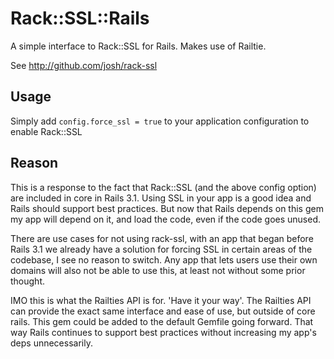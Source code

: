 Rack::SSL::Rails
=========

A simple interface to Rack::SSL for Rails. Makes use of Railtie.

See http://github.com/josh/rack-ssl

Usage
-----

Simply add `config.force_ssl = true` to your application configuration to enable Rack::SSL

Reason
------

This is a response to the fact that Rack::SSL (and the above config option) are included in core in Rails 3.1. Using SSL in your app is a good idea and Rails should support best practices. But now that Rails depends on this gem my app will depend on it, and load the code, even if the code goes unused. 

There are use cases for not using rack-ssl, with an app that began before Rails 3.1 we already have a solution for forcing SSL in certain areas of the codebase, I see no reason to switch. Any app that lets users use their own domains will also not be able to use this, at least not without some prior thought.

IMO this is what the Railties API is for. 'Have it your way'. The Railties API can provide the exact same interface and ease of use, but outside of core rails. This gem could be added to the default Gemfile going forward. That way Rails continues to support best practices without increasing my app's deps unnecessarily.
